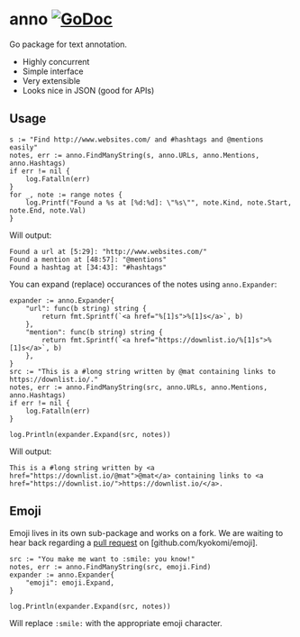 # anno  [![GoDoc](https://godoc.org/github.com/downlist/anno?status.svg)](https://godoc.org/github.com/downlist/anno)

Go package for text annotation.

  * Highly concurrent
  * Simple interface
  * Very extensible
  * Looks nice in JSON (good for APIs)

## Usage

```
s := "Find http://www.websites.com/ and #hashtags and @mentions easily"
notes, err := anno.FindManyString(s, anno.URLs, anno.Mentions, anno.Hashtags)
if err != nil {
	log.Fatalln(err)
}
for _, note := range notes {
	log.Printf("Found a %s at [%d:%d]: \"%s\"", note.Kind, note.Start, note.End, note.Val)
}
```

Will output:

```
Found a url at [5:29]: "http://www.websites.com/"
Found a mention at [48:57]: "@mentions"
Found a hashtag at [34:43]: "#hashtags"
```

You can expand (replace) occurances of the notes using `anno.Expander`:

```
expander := anno.Expander{
	"url": func(b string) string {
		return fmt.Sprintf(`<a href="%[1]s">%[1]s</a>`, b)
	},
	"mention": func(b string) string {
		return fmt.Sprintf(`<a href="https://downlist.io/%[1]s">%[1]s</a>`, b)
	},
}
src := "This is a #long string written by @mat containing links to https://downlist.io/."
notes, err := anno.FindManyString(src, anno.URLs, anno.Mentions, anno.Hashtags)
if err != nil {
	log.Fatalln(err)	
}

log.Println(expander.Expand(src, notes))
```

Will output:

```
This is a #long string written by <a href="https://downlist.io/@mat">@mat</a> containing links to <a href="https://downlist.io/">https://downlist.io/</a>.
```

## Emoji

Emoji lives in its own sub-package and works on a fork. We are waiting to hear back regarding a [pull request](https://github.com/kyokomi/emoji/pull/2) on [github.com/kyokomi/emoji].

```
src := "You make me want to :smile: you know!"
notes, err := anno.FindManyString(src, emoji.Find)
expander := anno.Expander{
	"emoji": emoji.Expand,
}

log.Println(expander.Expand(src, notes))
```

Will replace `:smile:` with the appropriate emoji character.
